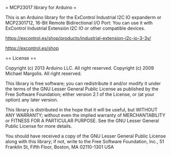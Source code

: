 = MCP23017 library for Arduino =

This is an Arduino library for the ExControl Industrial I2C IO expanderm or  MCP2301712, 16-Bit Remote Bidirectional I/O Port:
You can use it with ExControl Industrial Extensión I2C IO or other compatible devices.


https://excontrol.es/shop/producto/industrial-extension-i2c-io-3-3v/

https://excontrol.es/shop


== License ==

Copyright (c) 2013 Arduino LLC. All right reserved.
Copyright (c) 2009 Michael Margolis.  All right reserved.

This library is free software; you can redistribute it and/or
modify it under the terms of the GNU Lesser General Public
License as published by the Free Software Foundation; either
version 2.1 of the License, or (at your option) any later version.

This library is distributed in the hope that it will be useful,
but WITHOUT ANY WARRANTY; without even the implied warranty of
MERCHANTABILITY or FITNESS FOR A PARTICULAR PURPOSE. See the GNU
Lesser General Public License for more details.

You should have received a copy of the GNU Lesser General Public
License along with this library; if not, write to the Free Software
Foundation, Inc., 51 Franklin St, Fifth Floor, Boston, MA 02110-1301 USA
